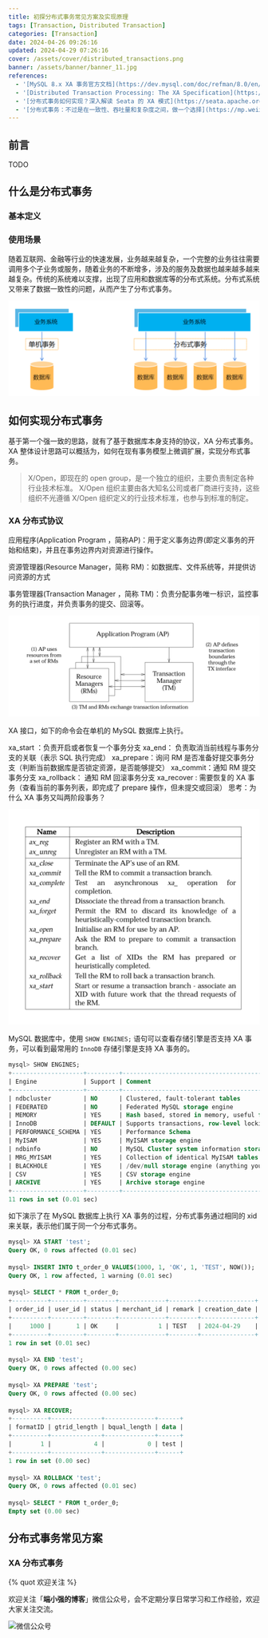 ```yaml
---
title: 初探分布式事务常见方案及实现原理
tags: [Transaction, Distributed Transaction]
categories: [Transaction]
date: 2024-04-26 09:26:16
updated: 2024-04-29 07:26:16
cover: /assets/cover/distributed_transactions.png
banner: /assets/banner/banner_11.jpg
references:
  - '[MySQL 8.x XA 事务官方文档](https://dev.mysql.com/doc/refman/8.0/en/xa.html)'
  - '[Distributed Transaction Processing: The XA Specification](https://pubs.opengroup.org/onlinepubs/009680699/toc.pdf)'
  - '[分布式事务如何实现？深入解读 Seata 的 XA 模式](https://seata.apache.org/zh-cn/blog/seata-xa-introduce/)'
  - '[分布式事务：不过是在一致性、吞吐量和复杂度之间，做一个选择](https://mp.weixin.qq.com/s?__biz=MzI4MTY5NTk4Ng==&mid=2247489579&idx=1&sn=128c1ced738e205f0b9def9bc5ec6d51&source=41#wechat_redirect)'
---
```


## 前言

TODO

## 什么是分布式事务

### 基本定义



### 使用场景

随着互联网、金融等行业的快速发展，业务越来越复杂，一个完整的业务往往需要调用多个子业务或服务，随着业务的不断增多，涉及的服务及数据也越来越多越来越复杂。传统的系统难以支撑，出现了应用和数据库等的分布式系统。分布式系统又带来了数据一致性的问题，从而产生了分布式事务。

![分布式事务使用场景](basic-introduction-to-common-distributed-transaction-solutions/distributed-transactions-usage-case.png)

## 如何实现分布式事务

基于第一个强一致的思路，就有了基于数据库本身支持的协议，XA 分布式事务。XA 整体设计思路可以概括为，如何在现有事务模型上微调扩展，实现分布式事务。

> X/Open，即现在的 open group，是一个独立的组织，主要负责制定各种行业技术标准。 X/Open 组织主要由各大知名公司或者厂商进行支持，这些组织不光遵循 X/Open 组织定义的行业技术标准，也参与到标准的制定。



### XA 分布式协议

应用程序(Application Program ，简称AP)：用于定义事务边界(即定义事务的开始和结束)，并且在事务边界内对资源进行操作。

资源管理器(Resource Manager，简称 RM)：如数据库、文件系统等，并提供访问资源的方式

事务管理器(Transaction Manager ，简称 TM)：负责分配事务唯一标识，监控事务的执行进度，并负责事务的提交、回滚等。

![DTP 模型](basic-introduction-to-common-distributed-transaction-solutions/dtp-model.jpg)



XA 接口，如下的命令会在单机的 MySQL 数据库上执行。

xa_start ：负责开启或者恢复一个事务分支
xa_end： 负责取消当前线程与事务分支的关联（表示 SQL 执行完成）
xa_prepare：询问 RM 是否准备好提交事务分支（判断当前数据库是否锁定资源，是否能够提交）
xa_commit：通知 RM 提交事务分支
xa_rollback： 通知 RM 回滚事务分支
xa_recover : 需要恢复的 XA 事务（查看当前的事务列表，即完成了 prepare 操作，但未提交或回滚）
思考：为什么 XA 事务又叫两阶段事务？



![XA 接口](basic-introduction-to-common-distributed-transaction-solutions/xa-interface.png)

MySQL 数据库中，使用 `SHOW ENGINES;` 语句可以查看存储引擎是否支持 XA 事务，可以看到最常用的 `InnoDB` 存储引擎是支持 XA 事务的。

```sql
mysql> SHOW ENGINES;
+--------------------+---------+----------------------------------------------------------------+--------------+------+------------+
| Engine             | Support | Comment                                                        | Transactions | XA   | Savepoints |
+--------------------+---------+----------------------------------------------------------------+--------------+------+------------+
| ndbcluster         | NO      | Clustered, fault-tolerant tables                               | NULL         | NULL | NULL       |
| FEDERATED          | NO      | Federated MySQL storage engine                                 | NULL         | NULL | NULL       |
| MEMORY             | YES     | Hash based, stored in memory, useful for temporary tables      | NO           | NO   | NO         |
| InnoDB             | DEFAULT | Supports transactions, row-level locking, and foreign keys     | YES          | YES  | YES        |
| PERFORMANCE_SCHEMA | YES     | Performance Schema                                             | NO           | NO   | NO         |
| MyISAM             | YES     | MyISAM storage engine                                          | NO           | NO   | NO         |
| ndbinfo            | NO      | MySQL Cluster system information storage engine                | NULL         | NULL | NULL       |
| MRG_MYISAM         | YES     | Collection of identical MyISAM tables                          | NO           | NO   | NO         |
| BLACKHOLE          | YES     | /dev/null storage engine (anything you write to it disappears) | NO           | NO   | NO         |
| CSV                | YES     | CSV storage engine                                             | NO           | NO   | NO         |
| ARCHIVE            | YES     | Archive storage engine                                         | NO           | NO   | NO         |
+--------------------+---------+----------------------------------------------------------------+--------------+------+------------+
11 rows in set (0.01 sec)
```

如下演示了在 MySQL 数据库上执行 XA 事务的过程，分布式事务通过相同的 xid 来关联，表示他们属于同一个分布式事务。

```sql
mysql> XA START 'test';
Query OK, 0 rows affected (0.01 sec)

mysql> INSERT INTO t_order_0 VALUES(1000, 1, 'OK', 1, 'TEST', NOW());
Query OK, 1 row affected, 1 warning (0.01 sec)

mysql> SELECT * FROM t_order_0;
+----------+---------+--------+-------------+--------+---------------+
| order_id | user_id | status | merchant_id | remark | creation_date |
+----------+---------+--------+-------------+--------+---------------+
|     1000 |       1 | OK     |           1 | TEST   | 2024-04-29    |
+----------+---------+--------+-------------+--------+---------------+
1 row in set (0.01 sec)

mysql> XA END 'test';
Query OK, 0 rows affected (0.00 sec)

mysql> XA PREPARE 'test';
Query OK, 0 rows affected (0.00 sec)

mysql> XA RECOVER;
+----------+--------------+--------------+------+
| formatID | gtrid_length | bqual_length | data |
+----------+--------------+--------------+------+
|        1 |            4 |            0 | test |
+----------+--------------+--------------+------+
1 row in set (0.00 sec)

mysql> XA ROLLBACK 'test';
Query OK, 0 rows affected (0.01 sec)

mysql> SELECT * FROM t_order_0;
Empty set (0.00 sec)
```





## 分布式事务常见方案

### XA 分布式事务



{% quot 欢迎关注 %}

欢迎关注「**端小强的博客**」微信公众号，会不定期分享日常学习和工作经验，欢迎大家关注交流。

![微信公众号](/assets/wechat/gongzhonghao.png)
